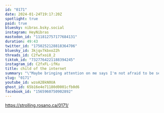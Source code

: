 ```yaml
---
id: "0171"
date: 2024-01-24T19:17:20Z
spotlight: true
paid: true
bluesky: nibras.bsky.social
instagram: HeyNibras
mastodon_id: "111812757177684131"
duration: 49:43
twitter_id: "1750252128818364706"
bluesky_id: 3kjqv7kbxo22h
threads_id: C2fwfxoi8_2
tiktok_id: "7327764221188394245"
instagram_id: C2fxFL-ifKu
title: child of the internet
summary: "\"Maybe bringing attention on me says I'm not afraid to be seen.\""
slug: "0171"
youtube_id: wzoA2BkN0UA
ghost_id: 65b16e4e71180d0001cfb0d6
facebook_id: "1565960750902892"
---
```

https://strolling.rosano.ca/0171/
